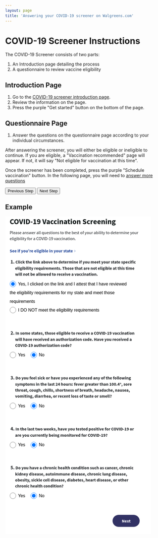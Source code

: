 ```yaml
---
layout: page
title: 'Answering your COVID-19 screener on Walgreens.com'
---
```


# COVID-19 Screener Instructions

The COVID-19 Screener consists of two parts:

1. An Introduction page detailing the process
2. A questionnaire to review vaccine eligibility

## Introduction Page

1. Go to the [COVID-19 screener introduction page](https://www.walgreens.com/findcare/vaccination/covid-19/).
2. Review the information on the page.
3. Press the purple "Get started" button on the bottom of the page.

## Questionnaire Page

1. Answer the questions on the questionnaire page according to your individual circumstances.

After answering the screener, you will either be eligible or ineligible to continue. If you are eligible, a "Vaccination recommended" page will appear. If not, it will say "Not eligible for vaccination at this time".

Once the screener has been completed, press the purple "Schedule vaccination" button. In the following page, you will need to [answer more questions](./screener2)

[<button>Previous Step</button>](./verify-identity)
[<button>Next Step</button>](./screener2)

## Example

![Screener Example Form](./images/screener.png)
